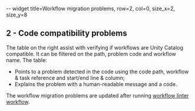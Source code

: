-- widget title=Workflow migration problems, row=2, col=0, size_x=2, size_y=8

## 2 - Code compatibility problems

The table on the right assist with verifying if workflows are Unity Catalog compatible. It can be filtered on the path,
problem code and workflow name. The table:
- Points to a problem detected in the code using the code path, workflow & task reference and start/end line & column;
- Explains the problem with a human-readable message and a code.

The workflow migration problems are updated after running
[workflow linter workflow](https://github.com/databrickslabs/ucx/blob/main/README.md#workflow-linter-workflow).
